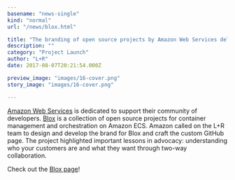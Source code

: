 ```yaml
---
basename: "news-single"
kind: "normal"
url: "/news/blox.html"

title: "The branding of open source projects by Amazon Web Services delivers a lesson in advocacy"
description: ""
category: "Project Launch"
author: "L+R"
date: 2017-08-07T20:21:54.000Z

preview_image: "images/16-cover.png"
story_image: "images/16-cover.png"

---
```


[Amazon Web Services](https://aws.amazon.com/https://aws.amazon.com/) is dedicated to support their community of developers. [Blox](https://blox.github.io/) is a collection of open source projects for container management and orchestration on Amazon ECS. Amazon called on the L+R team to design and develop the brand for Blox and craft the custom GitHub page. The project highlighted important lessons in advocacy: understanding who your customers are and what they want through two-way collaboration.

Check out the [Blox page](https://blox.github.io/)!
